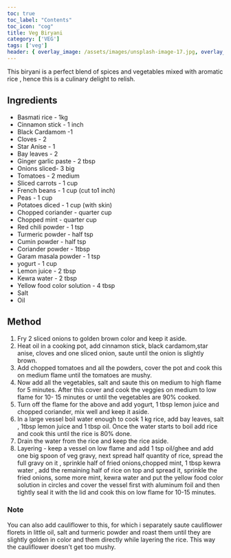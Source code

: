 ```yaml
---
toc: true
toc_label: "Contents"
toc_icon: "cog"
title: Veg Biryani
category: ['VEG']
tags: ['veg']
header: { overlay_image: /assets/images/unsplash-image-17.jpg, overlay_filter: 0.5, caption: 'Photo credit: [**Unsplash**](https://unsplash.com)' }
---
```


This biryani is a perfect blend of spices and vegetables mixed with aromatic rice , hence this is a culinary delight to relish.

 
## Ingredients

 - Basmati rice - 1kg
 - Cinnamon stick - 1 inch
 - Black Cardamom -1
 - Cloves - 2
 - Star Anise - 1
 - Bay leaves - 2  
 - Ginger garlic paste - 2 tbsp
 - Onions sliced- 3 big
 - Tomatoes -  2 medium
 - Sliced carrots - 1 cup
 - French beans - 1 cup (cut to1 inch)
 - Peas - 1 cup
 - Potatoes diced - 1 cup (with skin)
 - Chopped coriander - quarter cup
 - Chopped mint - quarter cup
 - Red chili powder - 1 tsp
 - Turmeric powder - half tsp
 - Cumin powder - half tsp
 - Coriander powder - 1tbsp
 - Garam masala powder - 1 tsp
 - yogurt - 1 cup
 - Lemon juice - 2 tbsp
 - Kewra water - 2 tbsp
 - Yellow food color solution - 4 tbsp
 - Salt
 - Oil


## Method

 1. Fry 2 sliced onions to golden brown color and keep it aside.
 2. Heat oil in a cooking pot, add cinnamon stick, black cardamom,star anise, cloves and one sliced onion, saute until the onion is slightly brown.
 3. Add chopped tomatoes and all the powders, cover the pot and cook this on medium flame until the tomatoes are mushy.
 4. Now add all the vegetables, salt and saute this on medium to high flame for 5 minutes. After this cover and cook the veggies on medium to low flame for 10- 15 minutes or until the vegetables are 90% cooked.
 5. Turn off the flame for the above and add yogurt, 1 tbsp lemon juice  and chopped coriander, mix well and keep it aside.
 6. In a large vessel boil water enough to cook 1 kg rice, add bay leaves, salt , 1tbsp lemon juice and 1 tbsp oil.  Once the water starts to boil add rice and cook this until the rice is 80% done.
 7. Drain the water from the rice and keep the rice aside.
 8. Layering - keep a vessel on low flame and add 1 tsp oil/ghee and  add one big spoon of veg gravy, next spread half quantity of rice, spread the full gravy on it , sprinkle half of  fried onions,chopped mint, 1 tbsp kewra water , add the remaining half of rice on top and spread it, sprinkle the fried onions, some more mint, kewra water and put the yellow food color solution in circles and cover the vessel first with aluminum foil and then tightly seal it with the lid and cook this on low flame for 10-15 minutes.


### Note

You can also add cauliflower to this, for which i separately saute cauliflower florets in little oil, salt and turmeric powder and roast them until they are slightly golden in color and them directly while layering the rice. This way the cauliflower doesn't get too mushy.

 
